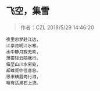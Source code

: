 # `飞空，集雪`
>作者：CZL  2018/5/29 14:46:20 


    夜里忽梦赴江边，
    江亭月明江水寒。
    水中静月寂无欢，
    薄雾轻云随我行。
    临至山川水穷处，
    却难觅你佳音容。
    思来横眉两行泪，
    唯有活泉石上流。